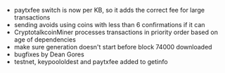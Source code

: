 * paytxfee switch is now per KB, so it adds the correct fee for large transactions
* sending avoids using coins with less than 6 confirmations if it can
* CryptotalkcoinMiner processes transactions in priority order based on age of dependencies
* make sure generation doesn't start before block 74000 downloaded
* bugfixes by Dean Gores
* testnet, keypoololdest and paytxfee added to getinfo
